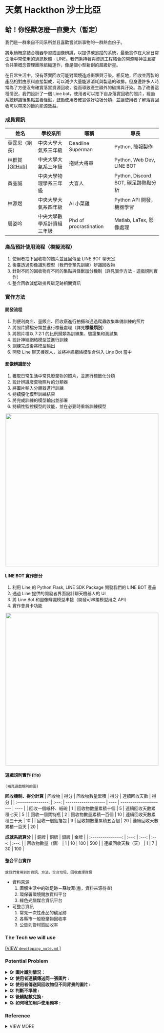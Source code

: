 # 天氣 Hackthon 沙士比亞

## 蛤！你怪獸怎麼一直變大（暫定）

我們是一群來自不同系所並且喜歡嘗試新事物的一群熱血份子。

將永續概念結合機器學習或圖像辨識，以提供碳追蹤的系統，最後實作在大家日常生活中常使用的通訊軟體 - LINE。我們秉持著與資訊工程結合的開源精神並且結合共筆概念管理團隊組織運作，像是個小型新創的超級新星。

在日常生活中，沒有落實回收可能對環境造成衝擊與汙染。相反地，回收並再製的產品相對由原料直接製成，可以減少大量能源消耗與製造的碳排。但身邊許多人時常為了方便沒有確實落實資源回收，從而導致產生額外的碳排與汙染。為了改善這種情況，我們設計了一個 Line bot，使用者可以拍下自身落實回收的照片，經過系統辨識後集點並養怪獸，鼓勵使用者確實做好垃圾分類，並讓使用者了解落實回收可以帶來的節約能源效益。

### 成員資訊

| 姓名                                         | 學校系所                   | 暱稱                   | 專長                                |
| -------------------------------------------- | -------------------------- | ---------------------- | ----------------------------------- |
| 葉霈恩（組長）                               | 中央大學大氣系三年級       | Deadline Superman      | Python, 簡報製作                    |
| 林群賀 [[GitHub]](https://github.com/1chooo) | 中央大學大氣系三年級       | 拖延大將軍             | Python, Web Dev, LINE BOT           |
| 黃品誠                                       | 中央大學物理學系三年級     | 大盲人                 | Python, Discord BOT, 碳足跡熱點分析 |
| 林源煜                                       | 中央大學大氣系四年級       | AI 小菜雞              | Python API 開發，機器學習           |
| 周姿吟                                       | 中央大學數學系計資組三年級 | Phd of procrastination | Matlab, LaTex, 影像處理             |

### 產品預計使用流程（模擬流程）
1. 使用者拍下回收物的照片並且回傳至 LINE BOT 聊天室
2. 後臺透過影像識別模型（我們會預先訓練）辨識回收物
3. 針對不同的回收物有不同的集點與怪獸加分機制（詳見實作方法 - 遊戲規則實作）
4. 整合回收減低碳排與碳足跡相關資訊

### 實作方法

#### 開發流程
1. 到便利商店、量販店、回收廠進行拍攝和通過爬蟲收集準備訓練的照片
2. 將照片歸檔分類並進行標籤處理（詳見**標籤類別**）
3. 將照片檔以 7:2:1 的比例歸類為訓練集、驗證集和測試集
4. 設計神經網絡模型並進行訓練
5. 訓練完成後將模型輸出
6. 開發 Line 聊天機器人，並將神經網絡模型合併入 Line Bot 當中

#### 影像辨識部分

1. 獲取日常生活中常見廢棄物的照片，並進行標籤化分類
2. 設計辨識廢棄物照片的分類器
3. 將圖片輸入分類器進行訓練
4. 持續優化模型訓練結果
5. 將完成訓練的模型輸出並部署
6. 持續性監控模型的效能，並在必要時重新訓練模型

<div align="center"> 
    <img src="https://hackmd.io/_uploads/B1wSqGN_3.png" width="500px;" alt=""/>
</div>


#### LINE BOT 實作部分
1. 利用 Line 的 Python Flask, LINE SDK Package 開發我們的 LINE BOT 產品
2. 通過 Line 提供的開發者界面設計聊天機器人的 UI
3. 將 Line Bot 和圖像辨識模型串接（開發可串接模型用之 API）
4. 實作會員卡功能

<div align="center"> 
    <img src="https://hackmd.io/_uploads/SJ4I9zV_n.jpg" width="500px;" alt=""/>
</div>

#### 遊戲規則實作 (Ho)

`(補充遊戲規則的圖)`

**回收機制、得分計算**
|       回收物       | 得分  | 回收物數量累積           | 得分 | 連續回收天數           | 得分 |
| :----------------: | :---: | -------------------- | ---- | ---------------------- | ---- |
| 回收一個紙杯、紙碗 |   1   | 回收物數量累積十個   | 5    | 連續回收天數累積七天   | 5    |
|   回收一個寶特瓶   |   2   | 回收物數量累積一百個 | 10   | 連續回收天數累積三十天 | 10   |
|   回收一個鋁箔包   |   3   | 回收物數量累積五百個 | 20   | 連續回收天數累積一百天 | 20   |



**成就系統算分**
|                    | 銅牌  | 銅牌  | 銀牌  | 金牌  |
| :----------------: | :---: | :---: | :---: | :---: |
|  回收物數量（個）  |   1   |  10   |  100  |  500  |
| 連續回收天數（天） |   1   |   7   |  30   |  100  |


#### 整合平台實作
`放我們會用到的資訊、方法，全台垃圾、回收處理資訊`

- 資料來源
  1. 圖解生活中的碳足跡－蘇峻葦(書，資料來源待查)
  2. 環保署環境開放資料平台
  3. 綠色光譜媒合資訊平台
- 可整合資訊
  1. 常見一次性產品的碳足跡
  2. 各縣市一般廢棄物回收率
  3. 公告列管材質回收率

### The Tech we will use

[[VIEW `developing_note.md` ]](./developing_note.md)

### Potential Problem 

<details>
<summary><strong>Q: 圖片識別情況：</strong></summary>

- A: 因為回收物普遍會壓扁，所以可能收到的照片不具備原有的特徵
</details>
<details>
<summary><strong>Q: 使用者連續傳送同一張圖片 :</strong></summary>

- A: 利用矩陣運算判斷兩張圖的 pixel value 差異值，若差異小於設定的 tolerance, 回傳警告語給用戶
</details>
<details>
<summary><strong>Q: 使用者傳送同回收物但不同背景的圖片 :</strong></summary>

- A: 先幫用戶加分，事後以人工方式過濾，排除短時間傳送同回收物的情況；或是利用影像分割技術判斷兩張圖片的回收物相似度多少，若高度相似則回傳用戶「疑似為同個回收物」
</details>
<details>
<summary><strong>Q: 判斷不準確 :</strong></summary>

- A: 前期在資料量不太充足時，可以有個用戶確認機制。
</details>
<details>
<summary><strong>Q: 後續點數兌換 :</strong></summary>

- A:
    1. 前期先以解鎖頭貼 or 角色人物為主
    2. 後期可以和商家談合作(以會產生大量回收物的商家為主，例如手搖飲店)
    3. 或是和民營的大眾運輸談合作（如果我們可以證明回收所帶來的減少碳足跡之效益，可以把 LINEBOT 上的集點點數轉換成 搭乘大眾運輸/騎共享單車 的優惠額度，變相鼓勵民眾搭乘大眾運輸，減少其他方面的汙染來源）
</details>
<details>
<summary><strong>Q: 如何增加用戶使用頻率 :</strong></summary>

- A: 
    1. 讓使用者體會到產品服務的價值，避免出現「平台/LineBot 使用介面過度複雜」的情況，讓使用者好上手，例如：拍宣傳/使用流程短片
    2. 鼓勵用戶評論回饋，收集第一手資料有利於後續介面或功能的優化，並解決用戶所提出的問題
    3. 發展後期可以提供用戶「個人化」的體驗 (但具體的體驗可以透過市場調查 或是 內部討論)
    4. 可以設置每日打卡活動，例如：連續登入多天解成就 or 連續多天閱讀平台上的文章資訊可以另外有獎勵機制
</details>

### Reference

<details><summary>VIEW MORE</summary>
<p>

- [Chop Shop (Open Source)](https://github.com/coryl/ChopShopOpenSource/blob/master/README.md)
- [OpenCV GrabCut: Foreground Segmentation and Extraction](https://pyimagesearch.com/2020/07/27/opencv-grabcut-foreground-segmentation-and-extraction/)
- [Interactive Foreground Extraction using GrabCut Algorithm](https://docs.opencv.org/3.4/d8/d83/tutorial_py_grabcut.html)
- [Green togo 綠色光譜廢棄物媒合平台](https://www.green-togo.tw/green-footprint.php)
- [低碳生活提案(圖解生活中的碳足跡)](https://vocus.cc/lowcarbon/home)
- [YOLO - object detection](https://opencv-tutorial.readthedocs.io/en/latest/yolo/yolo.html)
- [資源回收效益分析 NCTU，鍾佩樺，2013](https://opencv-tutorial.readthedocs.io/en/latest/yolo/yolo.html)
- [Image Segmentation with Diffusion Probabilistic Models](https://arxiv.org/pdf/2112.00390.pdf)
- [OpenCV Python 中文教學](https://github.com/grady1006/OpenCV-Python-Chinesse-Tutorials)
- [Machine Learning Model Deployment](https://www.dominodatalab.com/blog/machine-learning-model-deployment)
- [【python】opencv 2小時初學者教學 ｜ 影像辨識 ｜ 影像處理 ｜ 人臉辨識 ｜ 電腦視覺](https://www.youtube.com/watch?v=xjrykYpaBBM)
- [OpenCV-Python——第26章：SIFT特征点提取算法](https://blog.csdn.net/yukinoai/article/details/88912586)
- [圖像特徵比對(一)-取得影像的特徵點](https://chtseng.wordpress.com/2017/05/06/%E5%9C%96%E5%83%8F%E7%89%B9%E5%BE%B5%E6%AF%94%E5%B0%8D%E4%B8%80-%E5%8F%96%E5%BE%97%E5%BD%B1%E5%83%8F%E7%9A%84%E7%89%B9%E5%BE%B5%E9%BB%9E/)
- [A Generalized Image Classifier based on Feature Selection](http://rportal.lib.ntnu.edu.tw:8080/server/api/core/bitstreams/7160b71e-2ffe-4768-bd35-9dad23365c19/content)
- [Image Retrieval For Buildings and Scenic Spots](https://cv.cs.nthu.edu.tw/upload/undergraduate/9662141/index.htm)
- [[OpenCV]基礎教學筆記：影像讀取、前處理(with python)-001](https://medium.com/jimmy-wang/opencv-%E5%9F%BA%E7%A4%8E%E6%95%99%E5%AD%B8%E7%AD%86%E8%A8%98-with-python-d780f571a57a)
- [[Day 28]特徵擷取](https://ithelp.ithome.com.tw/articles/10304504?sc=iThelpR)
- [用Python實現OpenCV特徵提取與圖像檢索 | Demo](https://kknews.cc/zh-tw/code/r5394eo.html)

</p>
</details>
